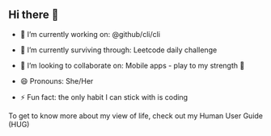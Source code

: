 ## Hi there 👋

<!--
**nilvng/nilvng** is a ✨ _special_ ✨ repository because its `README.md` (this file) appears on your GitHub profile.

Here are some ideas to get you started:
- 🤔 I’m looking for help with ...
- 💬 Ask me about ...
- 📫 How to reach me: ...

-->

- 🔭 I’m currently working on: @github/cli/cli
- 🌱 I’m currently surviving through: Leetcode daily challenge
- 👯 I’m looking to collaborate on: Mobile apps - play to my strength 🦾

- 😄 Pronouns: She/Her
- ⚡ Fun fact: the only habit I can stick with is coding

To get to know more about my view of life, check out my Human User Guide (HUG)

